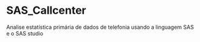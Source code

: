 # SAS_Callcenter
Analise estatística primária de dados de telefonia usando a linguagem SAS e o SAS studio
